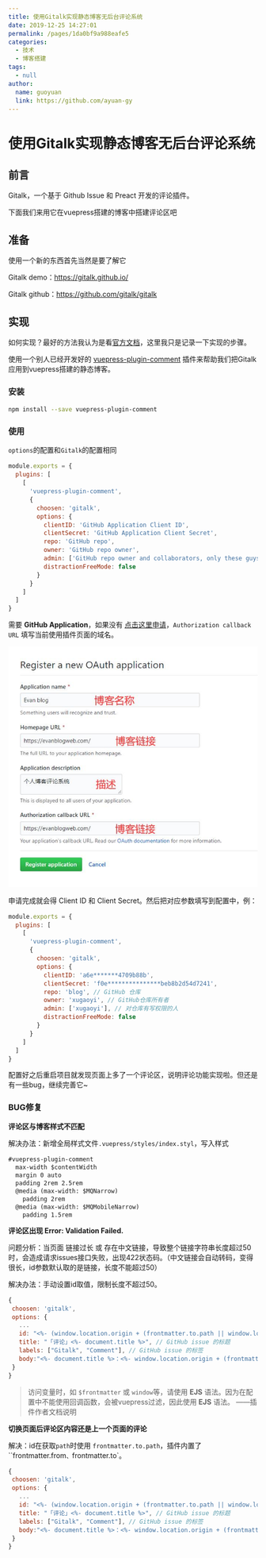 ```yaml
---
title: 使用Gitalk实现静态博客无后台评论系统
date: 2019-12-25 14:27:01
permalink: /pages/1da0bf9a988eafe5
categories: 
  - 技术
  - 博客搭建
tags: 
  - null
author: 
  name: guoyuan
  link: https://github.com/ayuan-gy
---
```

# 使用Gitalk实现静态博客无后台评论系统

## 前言

Gitalk，一个基于 Github Issue 和 Preact 开发的评论插件。

下面我们来用它在vuepress搭建的博客中搭建评论区吧

<!-- more -->


## 准备

使用一个新的东西首先当然是要了解它

Gitalk demo：<https://gitalk.github.io/>

Gitalk github：<https://github.com/gitalk/gitalk>



## 实现

如何实现？最好的方法我认为是看[官方文档](https://github.com/gitalk/gitalk/blob/master/readme-cn.md)，这里我只是记录一下实现的步骤。

使用一个别人已经开发好的 [vuepress-plugin-comment](https://github.com/dongyuanxin/vuepress-plugin-comment) 插件来帮助我们把Gitalk应用到vuepress搭建的静态博客。

### 安装

```sh
npm install --save vuepress-plugin-comment
```

### 使用

`options`的配置和`Gitalk`的配置相同

```js
module.exports = {
  plugins: [
    [
      'vuepress-plugin-comment',
      {
        choosen: 'gitalk', 
        options: {
          clientID: 'GitHub Application Client ID',
          clientSecret: 'GitHub Application Client Secret',
          repo: 'GitHub repo',
          owner: 'GitHub repo owner',
          admin: ['GitHub repo owner and collaborators, only these guys can initialize github issues'],
          distractionFreeMode: false 
        }
      }
    ]
  ]
}
```

需要 **GitHub Application**，如果没有 [点击这里申请](https://github.com/settings/applications/new)，`Authorization callback URL` 填写当前使用插件页面的域名。

![](https://raw.githubusercontent.com/xugaoyi/image_store/master/blog/QQ%E6%88%AA%E5%9B%BE20191220124134.jpg)

申请完成就会得 Client ID 和 Client Secret。然后把对应参数填写到配置中，例：

```js
module.exports = {
  plugins: [
    [
      'vuepress-plugin-comment',
      {
        choosen: 'gitalk', 
        options: {
          clientID: 'a6e*******4709b88b',
          clientSecret: 'f0e***************beb8b2d54d7241',
          repo: 'blog', // GitHub 仓库
          owner: 'xugaoyi', // GitHub仓库所有者
          admin: ['xugaoyi'], // 对仓库有写权限的人
          distractionFreeMode: false 
        }
      }
    ]
  ]
}
```

配置好之后重启项目就发现页面上多了一个评论区，说明评论功能实现啦。但还是有一些bug，继续完善它~



### BUG修复

**评论区与博客样式不匹配**

解决办法：新增全局样式文件`.vuepress/styles/index.styl`，写入样式

```stylus
#vuepress-plugin-comment
  max-width $contentWidth
  margin 0 auto
  padding 2rem 2.5rem
  @media (max-width: $MQNarrow)
    padding 2rem
  @media (max-width: $MQMobileNarrow)
    padding 1.5rem
```



**评论区出现 Error: Validation Failed.**

问题分析：当页面 链接过长  或 存在中文链接，导致整个链接字符串长度超过50时，会造成请求issues接口失败，出现422状态码。（中文链接会自动转码，变得很长，id参数默认取的是链接，长度不能超过50）

解决办法：手动设置id取值，限制长度不超过50。

```js
{
 choosen: 'gitalk', 
 options: {
   ...
   id: "<%- (window.location.origin + (frontmatter.to.path || window.location.pathname)).slice(-50) %>", //  页面的唯一标识,长度不能超过50
   title: "「评论」<%- document.title %>", // GitHub issue 的标题
   labels: ["Gitalk", "Comment"], // GitHub issue 的标签
   body:"<%- document.title %>：<%- window.location.origin + (frontmatter.to.path || window.location.pathname) %>" // GitHub issue 的内容
 }
}
```

> 访问变量时，如 `$frontmatter` 或 `window`等，请使用  **EJS** 语法。因为在配置中不能使用回调函数，会被vuepress过滤，因此使用 **EJS** 语法。 ——插件作者文档说明
>




**切换页面后评论区内容还是上一个页面的评论**

解决：id在获取`path`时使用 `frontmatter.to.path`，插件内置了 ``frontmatter.from`、`frontmatter.to`。

```js
{
 choosen: 'gitalk', 
 options: {
   ...
   id: "<%- (window.location.origin + (frontmatter.to.path || window.location.pathname)).slice(-50) %>", //  页面的唯一标识,长度不能超过50
   title: "「评论」<%- document.title %>", // GitHub issue 的标题
   labels: ["Gitalk", "Comment"], // GitHub issue 的标签
   body:"<%- document.title %>：<%- window.location.origin + (frontmatter.to.path || window.location.pathname) %>" // GitHub issue 的内容
 }
}
```

























































